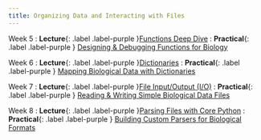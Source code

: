 ```yaml
---
title: Organizing Data and Interacting with Files
---
```


Week 5
: **Lecture**{: .label .label-purple }[Functions Deep Dive](#)
  : **Practical**{: .label .label-purple } [Designing & Debugging Functions for Biology](#)

Week 6
: **Lecture**{: .label .label-purple }[Dictionaries](#)
  : **Practical**{: .label .label-purple } [Mapping Biological Data with Dictionaries](#)

Week 7
: **Lecture**{: .label .label-purple }[File Input/Output (I/O)](#)
  : **Practical**{: .label .label-purple } [Reading & Writing Simple Biological Data Files](#)

Week 8
: **Lecture**{: .label .label-purple }[Parsing Files with Core Python](#)
  : **Practical**{: .label .label-purple } [Building Custom Parsers for Biological Formats](#)


